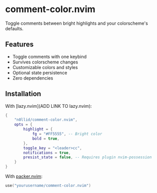 # comment-color.nvim

Toggle comments between bright highlights and your colorscheme's defaults.

## Features

- Toggle comments with one keybind
- Survives colorscheme changes
- Customizable colors and styles
- Optional state persistence
- Zero dependencies

## Installation
With [lazy.nvim](ADD LINK TO lazy.nvim):
```lua
{
    "n0llid/comment-color.nvim",
    opts = {
        highlight = {
            fg = "#FF5555", -- Bright color
            bold = true,
        },
        toggle_key = "<leader>cc",
        notifications = true,
        presist_state = false, -- Requires plugin nvim-possession
    }
}
```
With [packer.nvim](https://github.com/wbthomason/packer.nvim):
```lua
use("yourusername/comment-color.nvim")
